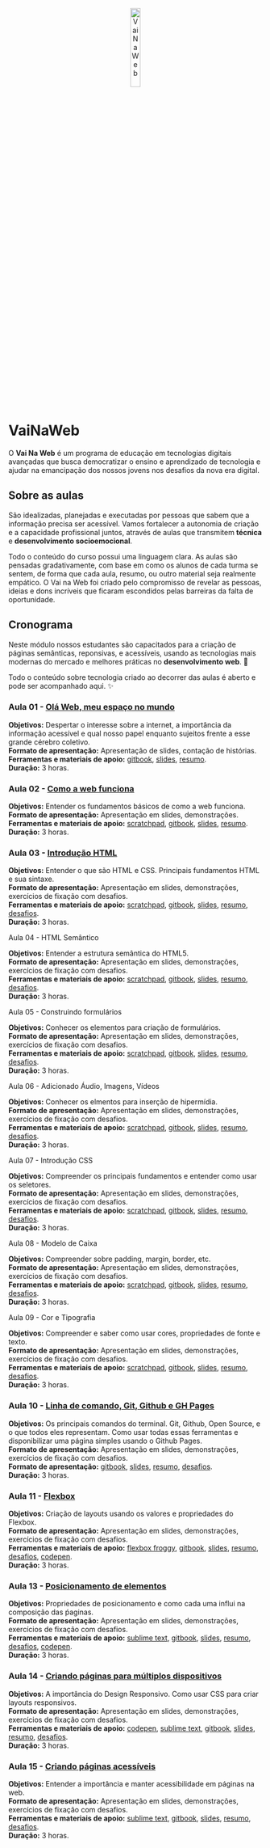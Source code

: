 <p align="center">
  <img src="http://www.vainaweb.com.br/assets/logo.svg" width="20%" alt="VaiNaWeb">
</p>

# VaiNaWeb

O **Vai Na Web** é um programa de educação em tecnologias digitais avançadas que busca democratizar o ensino e aprendizado de tecnologia e ajudar na emancipação dos nossos jovens nos desafios da nova era digital.

## Sobre as aulas

São idealizadas, planejadas e executadas por pessoas que sabem que a informação precisa ser acessível. Vamos fortalecer a autonomia de criação e a capacidade profissional juntos, através de aulas que transmitem **técnica** e **desenvolvimento socioemocional**.

Todo o conteúdo do curso possui uma linguagem clara. As aulas são pensadas gradativamente, com base em como os alunos de cada turma se sentem, de forma que cada aula, resumo, ou outro material seja realmente empático. O Vai na Web foi criado pelo compromisso de revelar as pessoas, ideias e dons incríveis que ficaram escondidos pelas barreiras da falta de oportunidade.

## Cronograma

Neste módulo nossos estudantes são capacitados para a criação de páginas semânticas, reponsivas, e acessíveis, usando as tecnologias mais modernas do mercado e melhores práticas no **desenvolvimento web**. :rocket:

Todo o conteúdo sobre tecnologia criado ao decorrer das aulas é aberto e pode ser acompanhado aqui. :sparkles:

### Aula 01 - [Olá Web, meu espaço no mundo](aulas/aula01/aula.md)

**Objetivos:** Despertar o interesse sobre a internet, a importância da informação acessível e qual nosso papel enquanto sujeitos frente a esse grande cérebro coletivo.<br>
**Formato de apresentação:** Apresentação de slides, contação de histórias.<br> 
**Ferramentas e materiais de apoio:** [gitbook](https://vainaweb.gitbooks.io/primeiros-passos-web/), [slides](https://slides.com/vainaweb/primeiros-passos-na-web-01), [resumo](aulas/aula01/resumo.md).<br>
**Duração:** 3 horas.

### Aula 02 - [Como a web funciona](aulas/aula02/aula.md)

**Objetivos:** Entender os fundamentos básicos de como a web funciona.<br>
**Formato de apresentação:** Apresentação em slides, demonstrações. <br>
**Ferramentas e materiais de apoio:** [scratchpad](http://scratchpad.io/vainaweb), [gitbook](https://vainaweb.gitbooks.io/primeiros-passos-web/), [slides](https://slides.com/vainaweb/primeiros-passos-na-web-02), [resumo](aulas/aula02/resumo.md).<br>
**Duração:** 3 horas.

### Aula 03 - [Introdução HTML](aulas/aula03/aula.md)

**Objetivos:** Entender o que são HTML e CSS. Principais fundamentos HTML e sua sintaxe.<br>
**Formato de apresentação:** Apresentação em slides, demonstrações, exercícios de fixação com desafios.<br>
**Ferramentas e materiais de apoio:** [scratchpad](http://scratchpad.io/vainaweb), [gitbook](https://vainaweb.gitbooks.io/primeiros-passos-web/), [slides](https://slides.com/vainaweb/primeiros-passos-na-web-03), [resumo](aulas/aula03/resumo.md), [desafios](aulas/aula03/desafios.md).<br>
**Duração:** 3 horas.

Aula 04 - HTML Semântico

**Objetivos:** Entender a estrutura semântica do HTML5.<br>
**Formato de apresentação:** Apresentação em slides, demonstrações, exercícios de fixação com desafios.<br>
**Ferramentas e materiais de apoio:** [scratchpad](http://scratchpad.io/vainaweb), [gitbook](https://vainaweb.gitbooks.io/primeiros-passos-web/), [slides](https://slides.com/vainaweb/primeiros-passos-na-web-04), [resumo](aulas/aula04/resumo.md), [desafios](aulas/aula04/desafios.md).<br>
**Duração:** 3 horas.

Aula 05 - Construindo formulários

**Objetivos:** Conhecer os elementos para criação de formulários.<br>
**Formato de apresentação:** Apresentação em slides, demonstrações, exercícios de fixação com desafios.<br>
**Ferramentas e materiais de apoio:** [scratchpad](http://scratchpad.io/vainaweb), [gitbook](https://vainaweb.gitbooks.io/primeiros-passos-web/), [slides](https://slides.com/vainaweb/primeiros-passos-na-web-05), [resumo](aulas/aula05/resumo.md), [desafios](aulas/aula05/desafios.md).<br>
**Duração:** 3 horas.

Aula 06 - Adicionado Áudio, Imagens, Vídeos

**Objetivos:** Conhecer os elmentos para inserção de hipermídia.<br>
**Formato de apresentação:** Apresentação em slides, demonstrações, exercícios de fixação com desafios.<br>
**Ferramentas e materiais de apoio:** [scratchpad](http://scratchpad.io/vainaweb), [gitbook](https://vainaweb.gitbooks.io/primeiros-passos-web/), [slides](https://slides.com/vainaweb/primeiros-passos-na-web-06), [resumo](aulas/aula06/resumo.md), [desafios](aulas/aula06/desafios.md).<br>
**Duração:** 3 horas.

Aula 07 - Introdução CSS

**Objetivos:** Compreender os principais fundamentos e entender como usar os seletores.<br>
**Formato de apresentação:** Apresentação em slides, demonstrações, exercícios de fixação com desafios.<br>
**Ferramentas e materiais de apoio:** [scratchpad](http://scratchpad.io/vainaweb), [gitbook](https://vainaweb.gitbooks.io/primeiros-passos-web/), [slides](https://slides.com/vainaweb/primeiros-passos-na-web-07), [resumo](aulas/aula07/resumo.md), [desafios](aulas/aula07/desafios.md).<br>
**Duração:** 3 horas.

Aula 08 - Modelo de Caixa

**Objetivos:** Compreender sobre padding, margin, border, etc.<br>
**Formato de apresentação:** Apresentação em slides, demonstrações, exercícios de fixação com desafios.<br>
**Ferramentas e materiais de apoio:** [scratchpad](http://scratchpad.io/vainaweb), [gitbook](https://vainaweb.gitbooks.io/primeiros-passos-web/), [slides](https://slides.com/vainaweb/primeiros-passos-na-web-08), [resumo](aulas/aula08/resumo.md), [desafios](aulas/aula08/desafios.md).<br>
**Duração:** 3 horas.

Aula 09 - Cor e Tipografia

**Objetivos:** Compreender e saber como usar cores, propriedades de fonte e texto.<br>
**Formato de apresentação:** Apresentação em slides, demonstrações, exercícios de fixação com desafios.<br>
**Ferramentas e materiais de apoio:** [scratchpad](http://scratchpad.io/vainaweb), [gitbook](https://vainaweb.gitbooks.io/primeiros-passos-web/), [slides](https://slides.com/vainaweb/primeiros-passos-na-web-08), [resumo](aulas/aula08/resumo.md), [desafios](aulas/aula08/desafios.md).<br>
**Duração:** 3 horas.

### Aula 10 - [Linha de comando, Git, Github e GH Pages](aulas/aula10/aula.md)

**Objetivos:** Os principais comandos do terminal. Git, Github, Open Source, e o que todos eles representam. Como usar todas essas ferramentas e disponibilizar uma página simples usando o Github Pages.<br>
**Formato de apresentação:** Apresentação em slides, demonstrações, exercícios de fixação com desafios.<br>
**Formato de apresentação:** [gitbook](https://vainaweb.gitbooks.io/primeiros-passos-web/), [slides](http://slides.com/vainaweb/primeiros-passos-na-web-10), [resumo](aulas/aula10/resumo.md), [desafios](aulas/aula10/desafios.md).<br>
**Duração:** 3 horas.

### Aula 11 - [Flexbox](aulas/aula09/aula.md)

**Objetivos:** Criação de layouts usando os valores e propriedades do Flexbox.<br>
**Formato de apresentação:** Apresentação em slides, demonstrações, exercícios de fixação com desafios.<br>
**Ferramentas e materiais de apoio:** [flexbox froggy](http://flexboxfroggy.com/#pt-br), [gitbook](https://vainaweb.gitbooks.io/primeiros-passos-web/), [slides](http://slides.com/vainaweb/primeiros-passos-na-web-11), [resumo](aulas/aula11/resumo.md), [desafios](aulas/aula11/desafios.md), [codepen](http://codepen.io/).<br>
**Duração:** 3 horas.

### Aula 13 - [Posicionamento de elementos](aulas/aula10/aula.md)

**Objetivos:** Propriedades de posicionamento e como cada uma influi na composição das ṕaginas.<br>
**Formato de apresentação:** Apresentação em slides, demonstrações, exercícios de fixação com desafios.<br>
**Ferramentas e materiais de apoio:** [sublime text](http://www.sublimetext.com/), [gitbook](https://vainaweb.gitbooks.io/primeiros-passos-web/), [slides](http://slides.com/vainaweb/primeiros-passos-na-web-13), [resumo](aulas/aula13/resumo.md), [desafios](aulas/aula13/desafios.md), [codepen](http://codepen.io/).<br>
**Duração:** 3 horas.

### Aula 14 - [Criando páginas para múltiplos dispositivos](aulas/aula11/aula.md)

**Objetivos:** A importância do Design Responsivo. Como usar CSS para criar layouts responsivos.<br>
**Formato de apresentação:** Apresentação em slides, demonstrações, exercícios de fixação com desafios.<br>
**Ferramentas e materiais de apoio:** [codepen](http://codepen.io/), [sublime text](http://www.sublimetext.com/), [gitbook](https://vainaweb.gitbooks.io/primeiros-passos-web/), [slides](http://slides.com/vainaweb/primeiros-passos-na-web-14), [resumo](aulas/aula14/resumo.md), [desafios](aulas/aula14/desafios.md).<br>
**Duração:** 3 horas.

### Aula 15 - [Criando páginas acessíveis](aulas/aula12/aula.md)

**Objetivos:** Entender a importância e manter acessibilidade em páginas na web.<br>
**Formato de apresentação:** Apresentação em slides, demonstrações, exercícios de fixação com desafios.<br>
**Ferramentas e materiais de apoio:** [sublime text](http://www.sublimetext.com/), [gitbook](https://vainaweb.gitbooks.io/primeiros-passos-web/), [slides](http://slides.com/dalivieira/vainaweb-aula15), [resumo](aulas/aula15/resumo.md), [desafios](aulas/aula15/desafios.md).<br>
**Duração:** 3 horas.